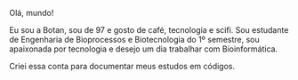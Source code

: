 Olá, mundo!

Eu sou a Botan, sou de 97 e gosto de café, tecnologia e scifi. Sou estudante de Engenharia de Bioprocessos e Biotecnologia do 1º semestre, sou apaixonada por tecnologia e desejo um dia trabalhar com Bioinformática.

Criei essa conta para documentar meus estudos em códigos.
